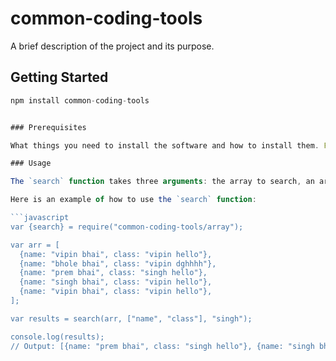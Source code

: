 # common-coding-tools

A brief description of the project and its purpose.

## Getting Started
```javascript
npm install common-coding-tools


### Prerequisites

What things you need to install the software and how to install them. For example:

### Usage

The `search` function takes three arguments: the array to search, an array of object keys to search, and the search query. It returns an array of objects that match the search query.

Here is an example of how to use the `search` function:

```javascript
var {search} = require("common-coding-tools/array");

var arr = [
  {name: "vipin bhai", class: "vipin hello"},
  {name: "bhole bhai", class: "vipin dghhhh"},
  {name: "prem bhai", class: "singh hello"},
  {name: "singh bhai", class: "vipin hello"},
  {name: "vipin bhai", class: "vipin hello"},
];

var results = search(arr, ["name", "class"], "singh");

console.log(results);
// Output: [{name: "prem bhai", class: "singh hello"}, {name: "singh bhai", class: "vipin hello"}]

